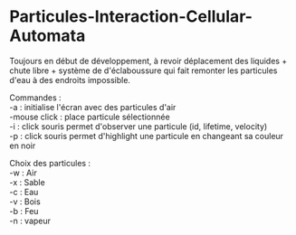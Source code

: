 # Particules-Interaction-Cellular-Automata
Toujours en début de développement, à revoir déplacement des liquides + chute libre + système de d'éclaboussure qui fait remonter les particules d'eau à des endroits impossible.

Commandes : <br>
  -a : initialise l'écran avec des particules d'air<br>
  -mouse click : place particule sélectionnée<br>
  -i : click souris permet d'observer une particule (id, lifetime, velocity)<br>
  -p : click souris permet d'highlight une particule en changeant sa couleur en noir <br>
  
  
Choix des particules :<br>
-w : Air<br>
-x : Sable<br>
-c : Eau<br>
-v : Bois<br>
-b : Feu<br>
-n : vapeur<br>
